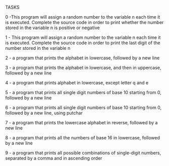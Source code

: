 TASKS 

0 -This program will assign a random number to the variable n each time it is executed. Complete the source code in order to print whether the number stored in the variable n is positive or negative

1 - This program will assign a random number to the variable n each time it is executed. Complete the source code in order to print the last digit of the number stored in the variable n

2 - a program that prints the alphabet in lowercase, followed by a new line

3 - a program that prints the alphabet in lowercase, and then in uppercase, followed by a new line

4 - a program that prints alphabet in lowercase, except letter q and e

5 - a program that prints all single digit numbers of base 10 starting from 0, followed by a new line 

6 - a program that prints all single digit numbers of base 10 starting from 0, followed by a new line, using putchar

7 - a program that prints the lowercase alphabet in reverse, followed by a new line

8 - a program that prints all the numbers of base 16 in lowercase, followed by a new line

9 - a program that prints all possible combinations of single-digit numbers, separated by a comma and in ascending order
